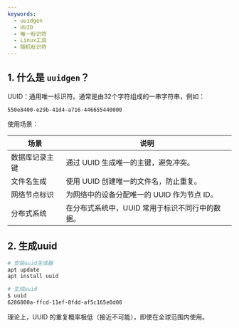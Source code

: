 ```yaml
---  
keywords:  
  - uuidgen  
  - UUID  
  - 唯一标识符  
  - Linux工具  
  - 随机标识符  
---
```




## 1. 什么是 `uuidgen`？

UUID：通用唯一标识符。通常是由32个字符组成的一串字符串，例如：

```
550e8400-e29b-41d4-a716-446655440000
```

使用场景：

| **场景**       | **说明**                                        |
| -------------- | ----------------------------------------------- |
| 数据库记录主键 | 通过 UUID 生成唯一的主键，避免冲突。            |
| 文件名生成     | 使用 UUID 创建唯一的文件名，防止重复。          |
| 网络节点标识   | 为网络中的设备分配唯一的 UUID 作为节点 ID。     |
| 分布式系统     | 在分布式系统中，UUID 常用于标识不同行中的数据。 |



## 2. 生成uuid

```bash
# 安装uuid生成器
apt update
apt install uuid

# 生成uuid
$ uuid
6286800a-ffcd-11ef-8fdd-af5c165e0d08
```
理论上，UUID 的重复概率极低（接近不可能），即使在全球范围内使用。

